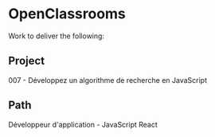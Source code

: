 # OpenClassrooms 
Work to deliver the following:

## Project
007 - Développez un algorithme de recherche en JavaScript

## Path 
Développeur d'application - JavaScript React